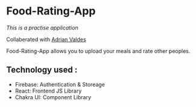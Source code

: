 # Food-Rating-App

_This is a practise application_

Collaberated with [Adrian Valdes](https://github.com/AdrianValdes)
 
Food-Rating-App allows you to upload your meals and rate other peoples.

## Technology used :

- Firebase: Authentication & Storeage
- React: Frontend JS Library
- Chakra UI: Component Library
